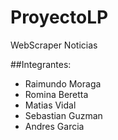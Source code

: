 # ProyectoLP
WebScraper Noticias

##Integrantes:

  * Raimundo Moraga
  * Romina Beretta
  * Matias Vidal
  * Sebastian Guzman
  * Andres Garcia
